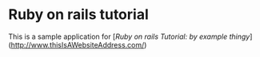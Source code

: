 # Ruby on rails tutorial

This is a sample application for [*Ruby on rails Tutorial: by example thingy*] (http://www.thisIsAWebsiteAddress.com/)
